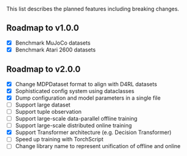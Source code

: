 This list describes the planned features including breaking changes.

## Roadmap to v1.0.0
- [x] Benchmark MuJoCo datasets
- [x] Benchmark Atari 2600 datasets

## Roadmap to v2.0.0
- [x] Change MDPDataset format to align with D4RL datasets
- [x] Sophisticated config system using dataclasses
- [x] Dump configuration and model parameters in a single file
- [ ] Support large dataset
- [ ] Support tuple observation
- [ ] Support large-scale data-parallel offline training
- [ ] Support large-scale distributed online training
- [x] Support Transformer architecture (e.g. Decision Transformer)
- [ ] Speed up training with TorchScript
- [ ] Change library name to represent unification of offline and online
